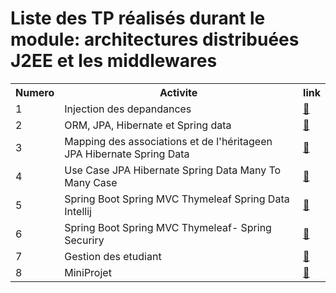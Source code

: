 <html>
<head>

</head>
<body>
<h1>Liste des TP réalisés durant le module: architectures distribuées J2EE et les middlewares</h1>
<table>
  <tr>
    <th>Numero</th>
    <th>Activite</th>
    <th>link</th>
    
  </tr>
  <tr>
    <td>1</td>
    <td>Injection des depandances	</td>
    <td><a href="https://github.com/amine1956/Mohamed-amine-KHAMMOUR-formation-java-SPRING-/tree/main/Activite1">🔗</a></td>
  </tr>
 <tr>
   <td>2</td>
    <td>ORM, JPA, Hibernate et Spring data</td>
    <td><a href="https://github.com/amine1956/Mohamed-amine-KHAMMOUR-formation-java-SPRING-/tree/main/Activete2">🔗</a></td>
  </tr>
   <tr>
     <td>3</td>
    <td>Mapping des associations et de l'héritageen JPA Hibernate Spring Data</td>
    <td><a href="https://github.com/amine1956/Mohamed-amine-KHAMMOUR-formation-java-SPRING-/tree/main/Activite3">🔗</a></td>
  </tr>
     <tr>
     <td>4</td>
    <td>Use Case JPA Hibernate Spring Data Many To Many Case</td>
    <td><a href="https://github.com/amine1956/Mohamed-amine-KHAMMOUR-formation-java-SPRING-/tree/main/Activite4">🔗</a></td>
  </tr>
    <tr>
     <td>5</td>
    <td> Spring Boot Spring MVC Thymeleaf Spring Data Intellij</td>
    <td><a href="https://github.com/amine1956/Mohamed-amine-KHAMMOUR-formation-java-SPRING-/tree/main/Activite5">🔗</a></td>
  </tr>
   <tr>
     <td>6</td>
    <td>Spring Boot Spring MVC Thymeleaf- Spring Securiry</td>
    <td><a href="https://github.com/amine1956/Mohamed-amine-KHAMMOUR-formation-java-SPRING-/tree/main/Activite6">🔗</a></td>
  </tr>
  <tr>
    <td>7</td>
    <td>Gestion des etudiant</td>
    <td><a href="https://github.com/amine1956/Mohamed-amine-KHAMMOUR-formation-java-SPRING-/tree/main/GestionEtudiant">🔗</a></td>
  </tr>
    <tr>
    <td>8</td>
    <td>MiniProjet</td>
    <td><a href="https://github.com/amine1956/Mohamed-amine-KHAMMOUR-formation-java-SPRING-/tree/main/GestionEtudiant">🔗</a></td>
  </tr>
</table>

</body>
</html>
